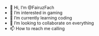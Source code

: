 - 👋 Hi, I’m @FairuzFach
- 👀 I’m interested in gaming
- 🌱 I’m currently learning coding
- 💞️ I’m looking to collaborate on everything
- 📫 How to reach me calling

<!---
FairuzFach/FairuzFach is a ✨ special ✨ repository because its `README.md` (this file) appears on your GitHub profile.
You can click the Preview link to take a look at your changes.
--->
